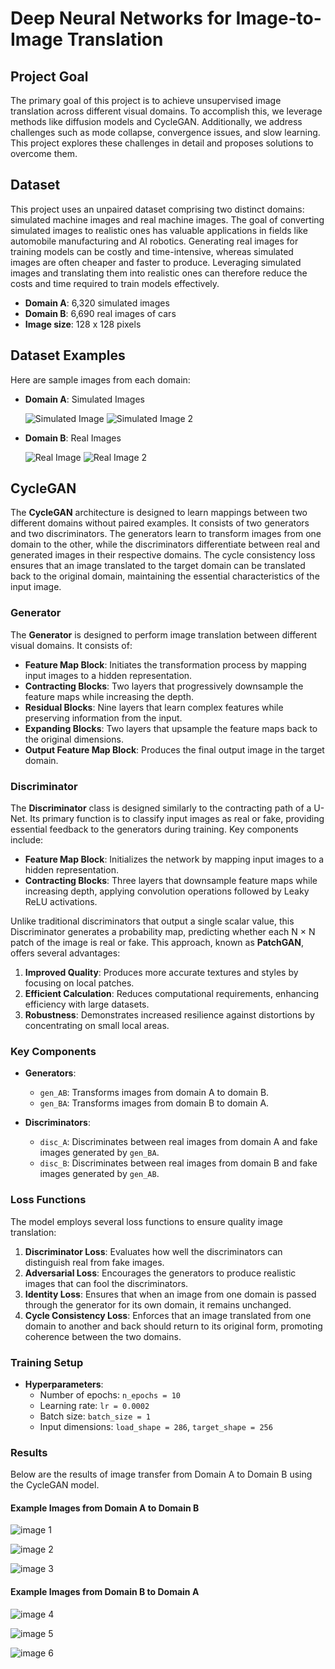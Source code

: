 # Deep Neural Networks for Image-to-Image Translation

## Project Goal

The primary goal of this project is to achieve unsupervised image translation across different visual domains. To accomplish this, we leverage methods like diffusion models and CycleGAN. Additionally, we address challenges such as mode collapse, convergence issues, and slow learning. This project explores these challenges in detail and proposes solutions to overcome them.

## Dataset

This project uses an unpaired dataset comprising two distinct domains: simulated machine images and real machine images. The goal of converting simulated images to realistic ones has valuable applications in fields like automobile manufacturing and AI robotics. Generating real images for training models can be costly and time-intensive, whereas simulated images are often cheaper and faster to produce. Leveraging simulated images and translating them into realistic ones can therefore reduce the costs and time required to train models effectively.

- **Domain A**: 6,320 simulated images
- **Domain B**: 6,690 real images of cars
- **Image size**: 128 x 128 pixels

## Dataset Examples

Here are sample images from each domain:

- **Domain A**: Simulated Images

  ![Simulated Image](https://github.com/user-attachments/assets/2efa0990-f10d-4c6e-b34d-5b4674140379)      ![Simulated Image 2](https://github.com/user-attachments/assets/34c2bfa0-5a7d-4589-961b-f9404cefc73e)     


 



- **Domain B**: Real Images

  ![Real Image](https://github.com/user-attachments/assets/72d5758d-72df-4845-bf2f-709e2400f413)           ![Real Image 2](https://github.com/user-attachments/assets/25026c54-271f-4159-81f6-6e0d9ed03097)


## CycleGAN

The **CycleGAN** architecture is designed to learn mappings between two different domains without paired examples. It consists of two generators and two discriminators. The generators learn to transform images from one domain to the other, while the discriminators differentiate between real and generated images in their respective domains. The cycle consistency loss ensures that an image translated to the target domain can be translated back to the original domain, maintaining the essential characteristics of the input image.

### Generator

The **Generator** is designed to perform image translation between different visual domains. It consists of:

- **Feature Map Block**: Initiates the transformation process by mapping input images to a hidden representation.
- **Contracting Blocks**: Two layers that progressively downsample the feature maps while increasing the depth.
- **Residual Blocks**: Nine layers that learn complex features while preserving information from the input.
- **Expanding Blocks**: Two layers that upsample the feature maps back to the original dimensions.
- **Output Feature Map Block**: Produces the final output image in the target domain.

### Discriminator

The **Discriminator** class is designed similarly to the contracting path of a U-Net. Its primary function is to classify input images as real or fake, providing essential feedback to the generators during training. Key components include:

- **Feature Map Block**: Initializes the network by mapping input images to a hidden representation.
- **Contracting Blocks**: Three layers that downsample feature maps while increasing depth, applying convolution operations followed by Leaky ReLU activations.

Unlike traditional discriminators that output a single scalar value, this Discriminator generates a probability map, predicting whether each N × N patch of the image is real or fake. This approach, known as **PatchGAN**, offers several advantages:

1. **Improved Quality**: Produces more accurate textures and styles by focusing on local patches.
2. **Efficient Calculation**: Reduces computational requirements, enhancing efficiency with large datasets.
3. **Robustness**: Demonstrates increased resilience against distortions by concentrating on small local areas.


### Key Components

- **Generators**: 
  - `gen_AB`: Transforms images from domain A to domain B.
  - `gen_BA`: Transforms images from domain B to domain A.

- **Discriminators**:
  - `disc_A`: Discriminates between real images from domain A and fake images generated by `gen_BA`.
  - `disc_B`: Discriminates between real images from domain B and fake images generated by `gen_AB`.

### Loss Functions

The model employs several loss functions to ensure quality image translation:

1. **Discriminator Loss**: Evaluates how well the discriminators can distinguish real from fake images.
2. **Adversarial Loss**: Encourages the generators to produce realistic images that can fool the discriminators.
3. **Identity Loss**: Ensures that when an image from one domain is passed through the generator for its own domain, it remains unchanged.
4. **Cycle Consistency Loss**: Enforces that an image translated from one domain to another and back should return to its original form, promoting coherence between the two domains.

### Training Setup

- **Hyperparameters**:
  - Number of epochs: `n_epochs = 10`
  - Learning rate: `lr = 0.0002`
  - Batch size: `batch_size = 1`
  - Input dimensions: `load_shape = 286`, `target_shape = 256`

### Results

Below are the results of image transfer from Domain A to Domain B using the CycleGAN model.

#### Example Images from Domain A to Domain B

![image 1](https://github.com/user-attachments/assets/404f6959-8215-4316-b0da-5c1c59a362be)

![image 2](https://github.com/user-attachments/assets/9c1dd6f9-daa2-47be-b0f3-c3227c0d5eb1)

![image 3](https://github.com/user-attachments/assets/1e61dad3-658e-4dfc-9dc2-36f32a57cf25)


#### Example Images from Domain B to Domain A

![image 4](https://github.com/user-attachments/assets/d8598d3a-e36c-4dca-80c3-1da9bd102ca3)

![image 5](https://github.com/user-attachments/assets/b03dfae4-9738-44e2-816d-6246bcc3ae01)

![image 6](https://github.com/user-attachments/assets/300e9b06-3734-43b7-94b6-3fabf4bdfe34)








